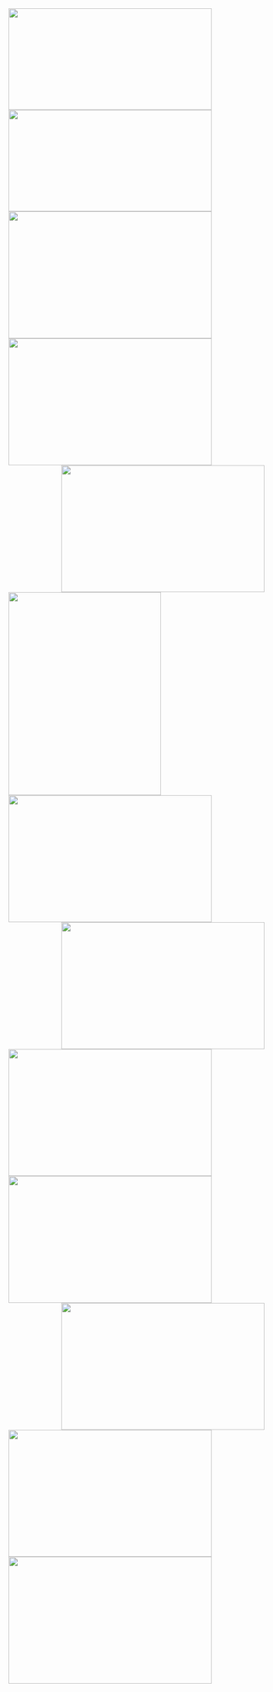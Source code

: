 <img src="https://user-images.githubusercontent.com/109806160/180463722-0a04f0ba-fb8b-45e0-8099-a78a8cc6fdf3.jpg" align="left" width="400" height="200"/>
<img src="https://user-images.githubusercontent.com/109806160/180777964-b6e1265e-754e-44cd-ae22-56e69e2ef5fc.png" align="left" width="400" height="200"/>
<img src="https://user-images.githubusercontent.com/109806160/180712600-a3af559c-c567-4107-b1d4-0ae5f85e44ff.JPG" align="left" width="400" height="250"/>
<img src="https://user-images.githubusercontent.com/109806160/180716932-8978ae10-7e0e-4465-9ca6-e0e65916f3d7.JPG" align="centre" width="400" height=250"/>
<img src="https://user-images.githubusercontent.com/109806160/180717643-81103462-757f-42e0-b349-865a32351ed7.jpg" align="right" width="400" height="250"/>
<img src="https://user-images.githubusercontent.com/109806160/180764494-973eda5c-ea11-44d1-b806-48a2a7eaeba4.jpg" align="left" width="300" height="400"/>
<img src="https://user-images.githubusercontent.com/109806160/180765521-7c4bb0e0-abd4-4090-b7a1-694897e8d5b5.jpg" align="centre" width="400" height="250"/>
<img src="https://user-images.githubusercontent.com/109806160/180768360-7087a7b0-0556-4ad6-b864-44b885421cd3.jpg" align="right" width="400" height="250"/>
<img src="https://user-images.githubusercontent.com/109806160/180773679-2c70c1df-e6cb-4703-963f-b6a65f6e7f14.jpg" align="left" width="400" height="250"/>
<img src="https://user-images.githubusercontent.com/109806160/180773856-32b019be-bc1c-48a1-91f3-18aa6b572a17.JPG" align="centre" width="400" height="250"/>
<img src="https://user-images.githubusercontent.com/109806160/180774021-6e847b50-9baf-43dd-b9b4-3081a8dcc903.JPG" align="right" width="400" height="250"/>
<img src="https://user-images.githubusercontent.com/109806160/180775267-771d98c4-6a5f-4f33-b502-274cbe58b363.JPG" align="left" width="400" height="250"/>
<img src="https://user-images.githubusercontent.com/109806160/180779576-d29d081d-4d64-4aed-b81e-cc8eec337e3b.png" align="centre" width="400" height="250"/>



